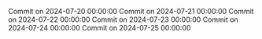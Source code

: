 Commit on 2024-07-20 00:00:00
Commit on 2024-07-21 00:00:00
Commit on 2024-07-22 00:00:00
Commit on 2024-07-23 00:00:00
Commit on 2024-07-24 00:00:00
Commit on 2024-07-25 00:00:00
